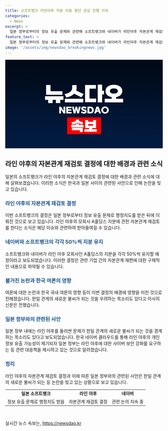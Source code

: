 ```yaml
---
title: 소프트뱅크 라인야후 지분 이동 중단 관심 진행 지속
categories:
  - News
excerpt: >
  일본 정부로부터의 정보 유출 문제와 관련해 소프트뱅크와 네이버가 라인야후 자본관계 재검토를 중단하는 결정을 보도했습니다. 소프트뱅크 관계자는 단기적으로는 움직일 수 없다고 밝히며, 라인 애플리케이션 운영사인 라인야후를 일본 플랫폼으로 만들 계획을 유지한다고 설명했습니다. 이러한 결정 배경에는 한국 국내 여론 영향과 한일 관계의 새로운 불씨로의 우려가 작용하고 있습니다. 해당 사안은 일본 정부의 행정지도와 논란을 불러일으키고 있습니다. #일본 #소프트뱅크 #라인야후 #네이버
feature_text: >
  일본 정부로부터의 정보 유출 문제와 관련해 소프트뱅크와 네이버가 라인야후 자본관계 재검토를 중단하는 결정을 보도했습니다. 소프트뱅크 관계자는 단기적으로는 움직일 수 없다고 밝히며, 라인 애플리케이션 운영사인 라인야후를 일본 플랫폼으로 만들 계획을 유지한다고 설명했습니다. 이러한 결정 배경에는 한국 국내 여론 영향과 한일 관계의 새로운 불씨로의 우려가 작용하고 있습니다. 해당 사안은 일본 정부의 행정지도와 논란을 불러일으키고 있습니다. #일본 #소프트뱅크 #라인야후 #네이버
image: '/assets/img/newsdao_breakingnews.jpg'
---
```


<p><img src="/assets/img/newsdao_breakingnews.jpg" alt="pcversion 속보" /></p>

<h2 data-ke-size="size26">라인 야후의 자본관계 재검토 결정에 대한 배경과 관련 소식</h2>

<p data-ke-size="size16">일본의 소프트뱅크가 라인 야후의 자본관계 재검토 결정에 대한 배경과 관련 소식에 대해 살펴보겠습니다. 이러한 소식은 한국과 일본 사이의 관련된 사안으로 인해 논란을 빚고 있습니다.</p>

<h3><b><span style="color: #1a5490;">라인 야후의 자본관계 재검토 결정</span></b></h3>

<p data-ke-size="size16">이번 소프트뱅크의 결정은 일본 정부로부터 정보 유출 문제로 행정지도를 받은 뒤에 이뤄진 것으로 보고 있습니다. 라인 야후의 모회사 A홀딩스 지분에 관한 자본관계 재검토를 한다는 소식은 해당 이슈와 관련하여 받아들여질 수 있습니다.</p>

<h3><b><span style="color: #1a5490;">네이버와 소프트뱅크의 각각 50%씩 지분 유지</span></b></h3>

<p data-ke-size="size16">소프트뱅크와 네이버가 라인 야후 모회사인 A홀딩스의 지분을 각각 50%씩 유지할 예정이라고 보도되었습니다. 이러한 결정은 관련 기업 간의 자본관계 재편에 대한 구체적인 내용으로 파악될 수 있습니다.</p>

<h3><b><span style="color: #1a5490;">불거진 논란과 한국 여론의 영향</span></b></h3>

<p data-ke-size="size16">여론에 대한 논란과 한국 국내 여론의 영향 등이 이번 결정의 배경에 영향을 미친 것으로 전해졌습니다. 한일 관계의 새로운 불씨가 되는 것을 우려하는 목소리도 있다고 아사히신문은 전했습니다.</p>

<h3><b><span style="color: #1a5490;">일본 정부와의 관련된 사안</span></b></h3>

<p data-ke-size="size16">일본 정부 내에는 라인 야후를 둘러싼 문제가 한일 관계의 새로운 불씨가 되는 것을 경계하는 목소리도 있다고 보도되었습니다. 한국 네이버 클라우드를 통해 라인 야후의 개인 정보 유출 가능성이 제기되자 일본 정부는 라인 야후에 대한 사이버 보안 강화를 요구하는 등 관련 대응책을 제시하고 있는 것으로 알려졌습니다.</p>

<h3><b><span style="color: #1a5490;">정리</span></b></h3>

<p data-ke-size="size16">라인 야후의 자본관계 재검토 결정과 이에 따른 일본 정부와의 관련된 사안은 한일 관계의 새로운 불씨가 되는 등 논란을 빚고 있는 상황으로 보고 있습니다.</p>

<table>
    <tbody>
        <tr>
            <td style="text-align: center; height: 17px;"><b>일본 소프트뱅크</b></td>
            <td style="text-align: center; height: 17px;"><b>라인 야후</b></td>
            <td style="text-align: center; height: 17px;"><b>네이버</b></td>
        </tr>
        <tr>
            <td style="text-align: center; height: 17px;">정보 유출 문제로 행정지도 받음</td>
            <td style="text-align: center; height: 17px;">자본관계 재검토 결정</td>
            <td style="text-align: center; height: 17px;">관련 논의 지속 중</td>
        </tr>
    </tbody>
</table>

<p data-ke-size="size16">&nbsp;</p>
실시간 뉴스 속보는, <a href="https://newsdao.kr" rel="dofollow">https://newsdao.kr</a>


